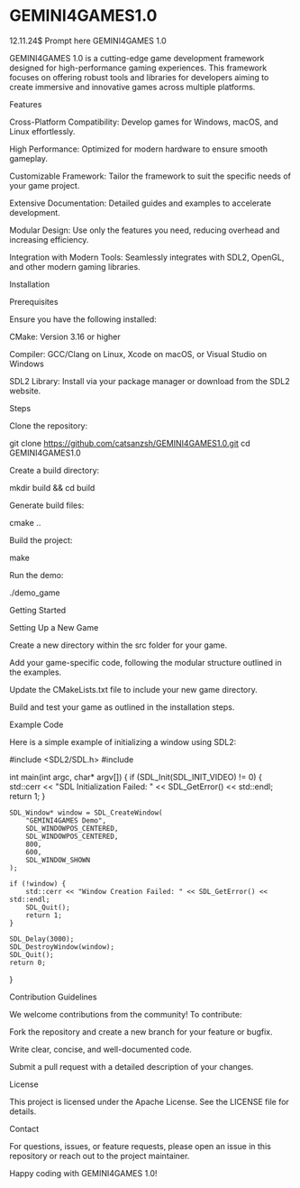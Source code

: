 # GEMINI4GAMES1.0
12.11.24$ Prompt here 
GEMINI4GAMES 1.0

GEMINI4GAMES 1.0 is a cutting-edge game development framework designed for high-performance gaming experiences. This framework focuses on offering robust tools and libraries for developers aiming to create immersive and innovative games across multiple platforms.

Features

Cross-Platform Compatibility: Develop games for Windows, macOS, and Linux effortlessly.

High Performance: Optimized for modern hardware to ensure smooth gameplay.

Customizable Framework: Tailor the framework to suit the specific needs of your game project.

Extensive Documentation: Detailed guides and examples to accelerate development.

Modular Design: Use only the features you need, reducing overhead and increasing efficiency.

Integration with Modern Tools: Seamlessly integrates with SDL2, OpenGL, and other modern gaming libraries.

Installation

Prerequisites

Ensure you have the following installed:

CMake: Version 3.16 or higher

Compiler: GCC/Clang on Linux, Xcode on macOS, or Visual Studio on Windows

SDL2 Library: Install via your package manager or download from the SDL2 website.

Steps

Clone the repository:

git clone https://github.com/catsanzsh/GEMINI4GAMES1.0.git
cd GEMINI4GAMES1.0

Create a build directory:

mkdir build && cd build

Generate build files:

cmake ..

Build the project:

make

Run the demo:

./demo_game

Getting Started

Setting Up a New Game

Create a new directory within the src folder for your game.

Add your game-specific code, following the modular structure outlined in the examples.

Update the CMakeLists.txt file to include your new game directory.

Build and test your game as outlined in the installation steps.

Example Code

Here is a simple example of initializing a window using SDL2:

#include <SDL2/SDL.h>
#include <iostream>

int main(int argc, char* argv[]) {
    if (SDL_Init(SDL_INIT_VIDEO) != 0) {
        std::cerr << "SDL Initialization Failed: " << SDL_GetError() << std::endl;
        return 1;
    }

    SDL_Window* window = SDL_CreateWindow(
        "GEMINI4GAMES Demo",
        SDL_WINDOWPOS_CENTERED,
        SDL_WINDOWPOS_CENTERED,
        800,
        600,
        SDL_WINDOW_SHOWN
    );

    if (!window) {
        std::cerr << "Window Creation Failed: " << SDL_GetError() << std::endl;
        SDL_Quit();
        return 1;
    }

    SDL_Delay(3000);
    SDL_DestroyWindow(window);
    SDL_Quit();
    return 0;
}

Contribution Guidelines

We welcome contributions from the community! To contribute:

Fork the repository and create a new branch for your feature or bugfix.

Write clear, concise, and well-documented code.

Submit a pull request with a detailed description of your changes.

License

This project is licensed under the Apache License. See the LICENSE file for details.

Contact

For questions, issues, or feature requests, please open an issue in this repository or reach out to the project maintainer.

Happy coding with GEMINI4GAMES 1.0!


